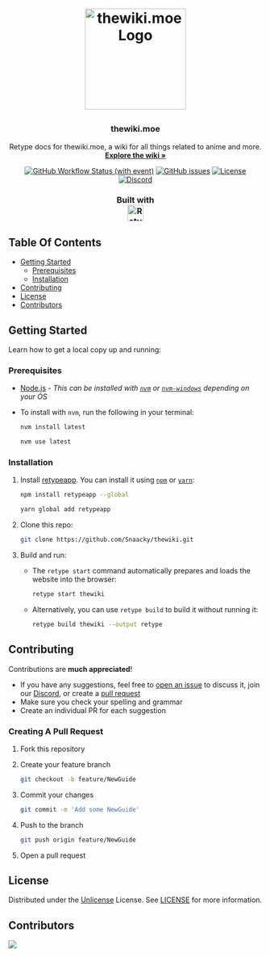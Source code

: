 <h1>
  <p align="center">
    <a href="https://thewiki.moe">
      <img src="https://github.com/Snaacky/thewiki/assets/78981416/efdae8dc-2f53-45cd-8a75-6036b81eeafa" alt="thewiki.moe Logo" width="200" height="200">
    </a>
    <h3 align="center">thewiki.moe</h3>
    <p align="center">
      Retype docs for thewiki.moe, a wiki for all things related to anime and more.
      <br>
      <a href="https://thewiki.moe/"><strong>Explore the wiki »</strong></a>
      <br>
    </p>
  </p>
</h1>

<div align="center">

[![GitHub Workflow Status (with event)](https://img.shields.io/github/actions/workflow/status/Snaacky/thewiki/retype-action.yml?style=flat&logo=github)](https://github.com/Snaacky/thewiki/actions) [![GitHub issues](https://img.shields.io/github/issues/Snaacky/thewiki?style=flat&logo=github)](https://github.com/Snaacky/thewiki/issues) [![License](https://img.shields.io/github/license/Snaacky/thewiki?style=flat&logo=unlicense)](https://github.com/Snaacky/thewiki/blob/master/LICENSE) [![Discord](https://img.shields.io/discord/974468300304171038?style=flat&logo=discord)](https://discord.gg/snackbox)

<h3>Built with
  <br>
  <a href="https://retype.com">
    <img src="https://retype.com/static/retype-logo-dark.svg" alt="Retype Logo" height="32">
  </a>
</h3>

</div>

## Table Of Contents

- [Getting Started](#getting-started)
  - [Prerequisites](#prerequisites)
  - [Installation](#installation)
- [Contributing](#contributing)
- [License](#license)
- [Contributors](#contributors)

## Getting Started

Learn how to get a local copy up and running:

### Prerequisites

- [Node.js](https://nodejs.org/en) - *This can be installed with [`nvm`](https://github.com/nvm-sh/nvm) or [`nvm-windows`](https://github.com/coreybutler/nvm-windows) depending on your OS*

- To install with `nvm`, run the following in your terminal:

  ```sh
  nvm install latest
  ```

  ```sh
  nvm use latest
  ```

### Installation

1. Install [retypeapp](https://www.npmjs.com/package/retypeapp). You can install it using [`npm`](https://www.npmjs.com) or [`yarn`](https://yarnpkg.com):

   ```sh
   npm install retypeapp --global
   ```

   ```sh
   yarn global add retypeapp
   ```

2. Clone this repo:

   ```sh
   git clone https://github.com/Snaacky/thewiki.git
   ```

3. Build and run:

   - The `retype start` command automatically prepares and loads the website into the browser:

     ```sh
     retype start thewiki
     ```

   - Alternatively, you can use `retype build` to build it without running it:

     ```sh
     retype build thewiki --output retype
     ```

## Contributing

Contributions are **much appreciated**!

- If you have any suggestions, feel free to [open an issue](https://github.com/Snaacky/thewiki/issues/new) to discuss it, join our [Discord](https://discord.gg/snackbox), or create a [pull request](https://github.com/Snaacky/thewiki/pulls)
- Make sure you check your spelling and grammar
- Create an individual PR for each suggestion

### Creating A Pull Request

1. Fork this repository
2. Create your feature branch

   ```sh
   git checkout -b feature/NewGuide
   ```

3. Commit your changes

   ```sh
   git commit -m 'Add some NewGuide'
   ```

4. Push to the branch

   ```sh
   git push origin feature/NewGuide
   ```

5. Open a pull request

## License

Distributed under the [Unlicense](https://opensource.org/license/unlicense/) License. See [LICENSE](https://github.com/Snaacky/thewiki/blob/master/LICENSE) for more information.

## Contributors

<a href="https://github.com/Snaacky/thewiki/graphs/contributors">
  <img src="https://contrib.rocks/image?repo=Snaacky/thewiki" />
</a>
